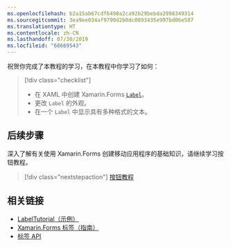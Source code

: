 ```yaml
---
ms.openlocfilehash: b2a15ab67cdf6498a2ca92b29bebda2998349314
ms.sourcegitcommit: 3ea9ee034af9790d2b0dc0893435e997bd06e587
ms.translationtype: HT
ms.contentlocale: zh-CN
ms.lasthandoff: 07/30/2019
ms.locfileid: "68669543"
---
```

祝贺你完成了本教程的学习，在本教程中你学习了如何：

> [!div class="checklist"]
> - 在 XAML 中创建 Xamarin.Forms [`Label`](xref:Xamarin.Forms.Label)。
> - 更改 `Label` 的外观。
> - 在一个 `Label` 中显示具有多种格式的文本。

## <a name="next-steps"></a>后续步骤

深入了解有关使用 Xamarin.Forms 创建移动应用程序的基础知识，请继续学习按钮教程。

> [!div class="nextstepaction"]
> [按钮教程](~/get-started/tutorials/button/index.yml)

## <a name="related-links"></a>相关链接

- [LabelTutorial（示例）](https://docs.microsoft.com/samples/xamarin/xamarin-forms-samples/getstarted-tutorials-labeltutorial/)
- [Xamarin.Forms 标签（指南）](~/xamarin-forms/user-interface/text/label.md)
- [标签 API](xref:Xamarin.Forms.Label)
